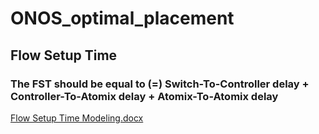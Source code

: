 # ONOS_optimal_placement
## Flow Setup Time
### The FST should be equal to (=) Switch-To-Controller delay + Controller-To-Atomix delay + Atomix-To-Atomix delay
[Flow Setup Time Modeling.docx](https://github.com/KKKKKXY/ONOS_optimal_placement/files/12064139/Flow.Setup.Time.Modeling.docx)
